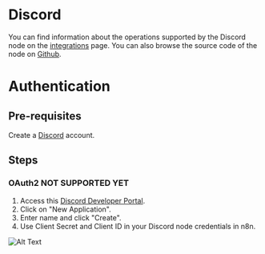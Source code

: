 # Discord
You can find information about the operations supported by the Discord node on the [integrations](https://n8n.io/integrations/n8n-nodes-base.discord) page. You can also browse the source code of the node on [Github](https://github.com/n8n-io/n8n/tree/master/packages/nodes-base/nodes/Discord).

# Authentication

## Pre-requisites

Create a [Discord](https://www.discord.com/) account.

## Steps

### OAuth2 NOT SUPPORTED YET

1. Access this [Discord Developer Portal](https://discord.com/developers/applications).
2. Click on "New Application".
3. Enter name and click "Create".
4. Use Client Secret and Client ID in your Discord node credentials in n8n.


![Alt Text](https://i.imgur.com/5GR5o8Z.gif) 



